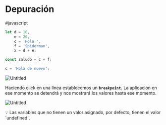 # Depuración
#javascript
```jsx
let d = 10, 
    e = 20, 
    c = 'Hola ',
    f = 'Spiderman',
    x = d + e;

const saludo = c + f;

c = 'Hola de nuevo';
```

![Untitled](00%20🌎%20DWEC%202022-2023/00%20UD2%20Fundamentos%20de%20JS%20Tipos%20primitivos%20Arrays/Anexos/Depuración/Untitled.png)

Haciendo click en una línea establecemos un **`breakpoint`.** La aplicación en ese momento se detendrá y nos mostrará los valores hasta ese momento.

![Untitled](00%20🌎%20DWEC%202022-2023/00%20UD2%20Fundamentos%20de%20JS%20Tipos%20primitivos%20Arrays/Anexos/Depuración/Untitled%201.png)

<aside>
💡 Las variables que no tienen un valor asignado, por defecto, tienen el valor `undefined`.

</aside>